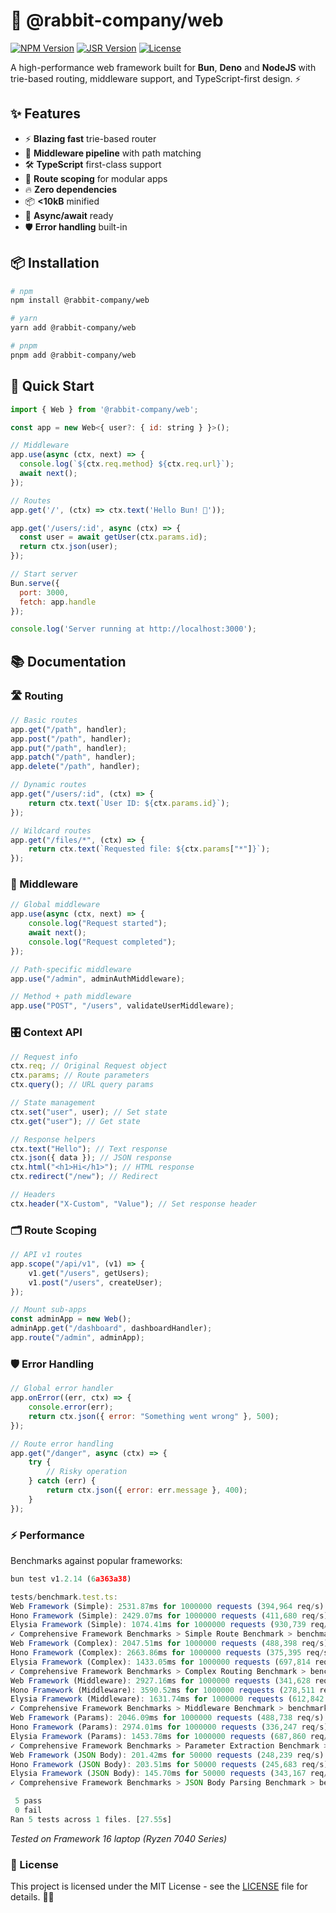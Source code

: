 # 🚀 @rabbit-company/web

[![NPM Version](https://img.shields.io/npm/v/@rabbit-company/web)](https://www.npmjs.com/package/@rabbit-company/web)
[![JSR Version](https://jsr.io/badges/@rabbit-company/web)](https://jsr.io/@rabbit-company/web)
[![License](https://img.shields.io/npm/l/@rabbit-company/web)](LICENSE)

A high-performance web framework built for **Bun**, **Deno** and **NodeJS** with trie-based routing, middleware support, and TypeScript-first design. ⚡

## ✨ Features

- ⚡ **Blazing fast** trie-based router
- 🧩 **Middleware pipeline** with path matching
- 🛠 **TypeScript** first-class support
- 🧭 **Route scoping** for modular apps
- 🔥 **Zero dependencies**
- 📦 **<10kB** minified
- 🧵 **Async/await** ready
- 🛡 **Error handling** built-in

## 📦 Installation

```bash
# npm
npm install @rabbit-company/web

# yarn
yarn add @rabbit-company/web

# pnpm
pnpm add @rabbit-company/web
```

## 🎯 Quick Start

```js
import { Web } from '@rabbit-company/web';

const app = new Web<{ user?: { id: string } }>();

// Middleware
app.use(async (ctx, next) => {
  console.log(`${ctx.req.method} ${ctx.req.url}`);
  await next();
});

// Routes
app.get('/', (ctx) => ctx.text('Hello Bun! 🐇'));

app.get('/users/:id', async (ctx) => {
  const user = await getUser(ctx.params.id);
  return ctx.json(user);
});

// Start server
Bun.serve({
  port: 3000,
  fetch: app.handle
});

console.log('Server running at http://localhost:3000');
```

## 📚 Documentation

### 🛣 Routing

```js
// Basic routes
app.get("/path", handler);
app.post("/path", handler);
app.put("/path", handler);
app.patch("/path", handler);
app.delete("/path", handler);

// Dynamic routes
app.get("/users/:id", (ctx) => {
	return ctx.text(`User ID: ${ctx.params.id}`);
});

// Wildcard routes
app.get("/files/*", (ctx) => {
	return ctx.text(`Requested file: ${ctx.params["*"]}`);
});
```

### 🧩 Middleware

```js
// Global middleware
app.use(async (ctx, next) => {
	console.log("Request started");
	await next();
	console.log("Request completed");
});

// Path-specific middleware
app.use("/admin", adminAuthMiddleware);

// Method + path middleware
app.use("POST", "/users", validateUserMiddleware);
```

### 🎛 Context API

```js
// Request info
ctx.req; // Original Request object
ctx.params; // Route parameters
ctx.query(); // URL query params

// State management
ctx.set("user", user); // Set state
ctx.get("user"); // Get state

// Response helpers
ctx.text("Hello"); // Text response
ctx.json({ data }); // JSON response
ctx.html("<h1>Hi</h1>"); // HTML response
ctx.redirect("/new"); // Redirect

// Headers
ctx.header("X-Custom", "Value"); // Set response header
```

### 🗂 Route Scoping

```js
// API v1 routes
app.scope("/api/v1", (v1) => {
	v1.get("/users", getUsers);
	v1.post("/users", createUser);
});

// Mount sub-apps
const adminApp = new Web();
adminApp.get("/dashboard", dashboardHandler);
app.route("/admin", adminApp);
```

### 🛡 Error Handling

```js
// Global error handler
app.onError((err, ctx) => {
	console.error(err);
	return ctx.json({ error: "Something went wrong" }, 500);
});

// Route error handling
app.get("/danger", async (ctx) => {
	try {
		// Risky operation
	} catch (err) {
		return ctx.json({ error: err.message }, 400);
	}
});
```

### ⚡ Performance

Benchmarks against popular frameworks:

```js
bun test v1.2.14 (6a363a38)

tests/benchmark.test.ts:
Web Framework (Simple): 2531.87ms for 1000000 requests (394,964 req/s) (checksum: 16916956)
Hono Framework (Simple): 2429.07ms for 1000000 requests (411,680 req/s) (checksum: 16917107)
Elysia Framework (Simple): 1074.41ms for 1000000 requests (930,739 req/s) (checksum: 16916063)
✓ Comprehensive Framework Benchmarks > Simple Route Benchmark > benchmarks simple GET route [6066.95ms]
Web Framework (Complex): 2047.51ms for 1000000 requests (488,398 req/s) (checksum: 23023000)
Hono Framework (Complex): 2663.86ms for 1000000 requests (375,395 req/s) (checksum: 23023000)
Elysia Framework (Complex): 1433.05ms for 1000000 requests (697,814 req/s) (checksum: 23023000)
✓ Comprehensive Framework Benchmarks > Complex Routing Benchmark > benchmarks complex routing scenarios [6158.95ms]
Web Framework (Middleware): 2927.16ms for 1000000 requests (341,628 req/s) (checksum: 80080024)
Hono Framework (Middleware): 3590.52ms for 1000000 requests (278,511 req/s) (checksum: 80080024)
Elysia Framework (Middleware): 1631.74ms for 1000000 requests (612,842 req/s) (checksum: 80080024)
✓ Comprehensive Framework Benchmarks > Middleware Benchmark > benchmarks middleware performance [8168.93ms]
Web Framework (Params): 2046.09ms for 1000000 requests (488,738 req/s) (checksum: 27227200)
Hono Framework (Params): 2974.01ms for 1000000 requests (336,247 req/s) (checksum: 21421400)
Elysia Framework (Params): 1453.78ms for 1000000 requests (687,860 req/s) (checksum: 27227200)
✓ Comprehensive Framework Benchmarks > Parameter Extraction Benchmark > benchmarks parameter extraction performance [6488.95ms]
Web Framework (JSON Body): 201.42ms for 50000 requests (248,239 req/s) (checksum: 5490984)
Hono Framework (JSON Body): 203.51ms for 50000 requests (245,683 req/s) (checksum: 5490984)
Elysia Framework (JSON Body): 145.70ms for 50000 requests (343,167 req/s) (checksum: 5490984)
✓ Comprehensive Framework Benchmarks > JSON Body Parsing Benchmark > benchmarks JSON body parsing performance [569.00ms]

 5 pass
 0 fail
Ran 5 tests across 1 files. [27.55s]
```

_Tested on Framework 16 laptop (Ryzen 7040 Series)_

### 📄 License

This project is licensed under the MIT License - see the [LICENSE](https://github.com/Rabbit-Company/Web-JS/blob/main/LICENSE) file for details. 🐇💕
